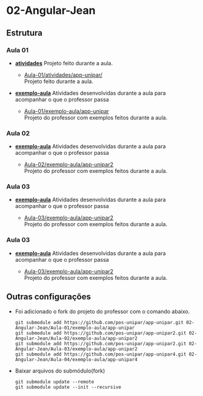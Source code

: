 # 02-Angular-Jean

## Estrutura

### Aula 01

- [**atividades**](./Aula-01/atividades/)
    Projeto feito durante a aula.

    - [Aula-01/atividades/app-unipar/](./Aula-01/atividades/app-unipar/)  
    Projeto feito durante a aula.


- [**exemplo-aula**](./Aula-01/exemplo-aula/)
    Atividades desenvolvidas durante a aula para acompanhar o que o professor passa

    - [Aula-01/exemplo-aula/app-unipar](https://github.com/pos-unipar/app-unipar.git)  
        Projeto do professor com exemplos feitos durante a aula.


### Aula 02

- [**exemplo-aula**](./Aula-02/exemplo-aula/)
    Atividades desenvolvidas durante a aula para acompanhar o que o professor passa

    - [Aula-02/exemplo-aula/app-unipar2](https://github.com/pos-unipar/app-unipar2.git)  
        Projeto do professor com exemplos feitos durante a aula.


### Aula 03

- [**exemplo-aula**](./Aula-03/exemplo-aula/)
    Atividades desenvolvidas durante a aula para acompanhar o que o professor passa

    - [Aula-03/exemplo-aula/app-unipar2](https://github.com/pos-unipar/app-unipar2.git)  
        Projeto do professor com exemplos feitos durante a aula.

### Aula 03

- [**exemplo-aula**](./Aula-03/exemplo-aula/)
    Atividades desenvolvidas durante a aula para acompanhar o que o professor passa

    - [Aula-03/exemplo-aula/app-unipar2](https://github.com/pos-unipar/app-unipar2.git)  
        Projeto do professor com exemplos feitos durante a aula.

## Outras configurações

- Foi adicionado o fork do projeto do professor com o comando abaixo.  
    ```
    git submodule add https://github.com/pos-unipar/app-unipar.git 02-Angular-Jean/Aula-01/exemplo-aula/app-unipar
    git submodule add https://github.com/pos-unipar/app-unipar2.git 02-Angular-Jean/Aula-02/exemplo-aula/app-unipar2
    git submodule add https://github.com/pos-unipar/app-unipar2.git 02-Angular-Jean/Aula-03/exemplo-aula/app-unipar2
    git submodule add https://github.com/pos-unipar/app-unipar4.git 02-Angular-Jean/Aula-04/exemplo-aula/app-unipar4
    ```

- Baixar arquivos do submódulo(fork)
    ```
    git submodule update --remote
    git submodule update --init --recursive
    ```
